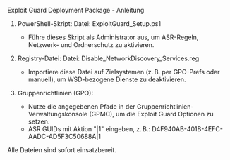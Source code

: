 Exploit Guard Deployment Package - Anleitung

1. PowerShell-Skript:
   Datei: ExploitGuard_Setup.ps1
   - Führe dieses Skript als Administrator aus, um ASR-Regeln, Netzwerk- und Ordnerschutz zu aktivieren.

2. Registry-Datei:
   Datei: Disable_NetworkDiscovery_Services.reg
   - Importiere diese Datei auf Zielsystemen (z. B. per GPO-Prefs oder manuell), um WSD-bezogene Dienste zu deaktivieren.

3. Gruppenrichtlinien (GPO):
   - Nutze die angegebenen Pfade in der Gruppenrichtlinien-Verwaltungskonsole (GPMC), um die Exploit Guard Optionen zu setzen.
   - ASR GUIDs mit Aktion "|1" eingeben, z. B.:
     D4F940AB-401B-4EFC-AADC-AD5F3C50688A|1

Alle Dateien sind sofort einsatzbereit.
